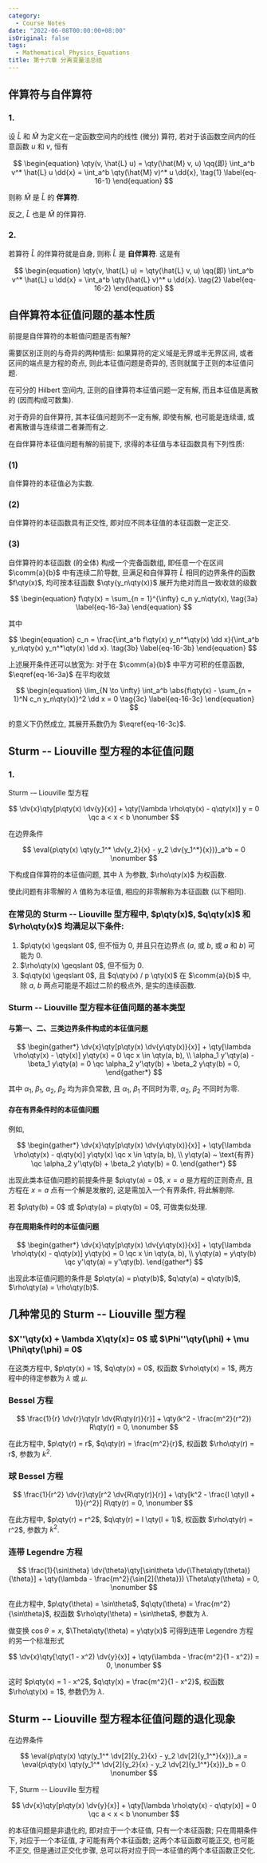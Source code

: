 ```yaml
---
category:
  - Course Notes
date: "2022-06-08T00:00:00+08:00"
isOriginal: false
tags:
  - Mathematical_Physics_Equations
title: 第十六章 分离变量法总结
---
```


## 伴算符与自伴算符

### 1.

设 $\hat{L}$ 和 $\hat{M}$ 为定义在一定函数空间内的线性 (微分) 算符, 若对于该函数空间内的任意函数 $u$ 和 $v$, 恒有

$$
\begin{equation}
  \qty(v, \hat{L} u) = \qty(\hat{M} v, u)
  \qq{即}
  \int_a^b v^* \hat{L} u \dd{x} = \int_a^b \qty(\hat{M} v)^* u \dd{x},
  \tag{1} \label{eq-16-1}
\end{equation}
$$

则称 $\hat{M}$ 是 $\hat{L}$ 的 **伴算符**.

反之, $\hat{L}$ 也是 $\hat{M}$ 的伴算符.

### 2.

若算符 $\hat{L}$ 的伴算符就是自身, 则称 $\hat{L}$ 是 **自伴算符**. 这是有

$$
\begin{equation}
  \qty(v, \hat{L} u) = \qty(\hat{L} v, u)
  \qq{即}
  \int_a^b v^* \hat{L} u \dd{x} = \int_a^b \qty(\hat{L} v)^* u \dd{x}.
  \tag{2} \label{eq-16-2}
\end{equation}
$$

## 自伴算符本征值问题的基本性质

前提是自伴算符的本粧值问题是否有解?

需要区别正则的与奇异的两种情形: 如果算符的定义域是无界或半无界区间, 或者区间的端点是方程的奇点, 则此本征值问题是奇异的, 否则就属于正则的本征值问题.

在可分的 Hilbert 空间内, 正则的自律算符本征值问题一定有解, 而且本征值是离散的 (因而构成可数集).

对于奇异的自伴算符, 其本征值问题则不一定有解, 即使有解, 也可能是连续谱, 或者离散谱与连续谱二者兼而有之.

在自伴算符本征值问题有解的前提下, 求得的本征值与本征函数具有下列性质:

### (1)

自伴算符的本征值必为实数.

### (2)

自伴算符的本征函数具有正交性, 即对应不同本征值的本征函数一定正交.

### (3)

自伴算符的本征函数 (的全体) 构成一个完备函数组, 即任意一个在区间 $\comm{a}{b}$ 中有连续二阶导数, 旦满足和自伴算符 $\hat{L}$ 相同的边界条件的函数 $f\qty(x)$, 均可按本征函数 $\qty{y_n\qty(x)}$ 展开为绝对而且一致收敛的级数

$$
\begin{equation}
  f\qty(x) = \sum_{n = 1}^{\infty} c_n y_n\qty(x),
  \tag{3a} \label{eq-16-3a}
\end{equation}
$$

其中

$$
\begin{equation}
  c_n = \frac{\int_a^b f\qty(x) y_n^*\qty(x) \dd x}{\int_a^b y_n\qty(x) y_n^*\qty(x) \dd x}.
  \tag{3b} \label{eq-16-3b}
\end{equation}
$$

上述展开条件还可以放宽为: 对于在 $\comm{a}{b}$ 中平方可积的任意函数, $\eqref{eq-16-3a}$ 在平均收敛

$$
\begin{equation}
  \lim_{N \to \infty} \int_a^b \abs{f\qty(x) - \sum_{n = 1}^N c_n y_n\qty(x)}^2 \dd x = 0
  \tag{3c} \label{eq-16-3c}
\end{equation}
$$

的意义下仍然成立, 其展开系数仍为 $\eqref{eq-16-3c}$.

## Sturm -- Liouville 型方程的本征值问题

### 1.

Sturm -– Liouville 型方程

$$
\dv{x}\qty[p\qty(x) \dv{y}{x}] + \qty[\lambda \rho\qty(x) - q\qty(x)] y = 0 \qc a < x < b
\nonumber
$$

在边界条件

$$
\eval{p\qty(x) \qty(y_1^* \dv{y_2}{x} - y_2 \dv{y_1^*}{x})}_a^b = 0
\nonumber
$$

下构成自伴算符的本征值问题, 其中 $\lambda$ 为参数, $\rho\qty(x)$ 为权函数.

使此问题有非零解的 $\lambda$ 值称为本征值, 相应的非零解称为本征函数 (以下相同).

### 在常见的 Sturm -- Liouville 型方程中, $p\qty(x)$, $q\qty(x)$ 和 $\rho\qty(x)$ 均满足以下条件:

1. $p\qty(x) \geqslant 0$, 但不恒为 0, 并且只在边界点 ($a$, 或 $b$, 或 $a$ 和 $b$) 可能为 0.
2. $\rho\qty(x) \geqslant 0$, 但不恒为 0.
3. $q\qty(x) \geqslant 0$, 且 $q\qty(x) / p \qty(x)$ 在 $\comm{a}{b}$ 中, 除 $a$, $b$ 两点可能是不超过二阶的极点外, 是实的连续函数.

### Sturm -- Liouville 型方程本征值问题的基本类型

#### 与第一、二、三类边界条件构成的本征值问题

$$
\begin{gather*}
  \dv{x}\qty[p\qty(x) \dv{y\qty(x)}{x}] + \qty[\lambda \rho\qty(x) - \qty(x)] y\qty(x) = 0 \qc x \in \qty(a, b), \\
  \alpha_1 y'\qty(a) - \beta_1 y\qty(a) = 0 \qc \alpha_2 y'\qty(b) + \beta_2 y\qty(b) = 0,
\end{gather*}
$$

其中 $\alpha_1$, $\beta_1$, $\alpha_2$, $\beta_2$ 均为非负常数, 且 $\alpha_1$, $\beta_1$ 不同时为零, $\alpha_2$, $\beta_2$ 不同时为零.

#### 存在有界条件时的本征值问题

例如,

$$
\begin{gather*}
  \dv{x}\qty[p\qty(x) \dv{y\qty(x)}{x}] + \qty[\lambda \rho\qty(x) - q\qty(x)] y\qty(x) \qc x \in \qty(a, b), \\
  y\qty(a) ~ \text{有界} \qc \alpha_2 y'\qty(b) + \beta_2 y\qty(b) = 0.
\end{gather*}
$$

出现此类本征值问题的前提条件是 $p\qty(a) = 0$, $x = a$ 是方程的正则奇点, 且方程在 $x = a$ 点有一个解是发散的, 这是需加入一个有界条件, 将此解剔除.

若 $p\qty(b) = 0$ 或 $p\qty(a) = p\qty(b) = 0$, 可做类似处理.

#### 存在周期条件时的本征值问题

$$
\begin{gather*}
  \dv{x}\qty[p\qty(x) \dv{y\qty(x)}{x}] + \qty[\lambda \rho\qty(x) - q\qty(x)] y\qty(x) = 0 \qc x \in \qty(a, b), \\
  y\qty(a) = y\qty(b) \qc y'\qty(a) = y'\qty(b).
\end{gather*}
$$

出现此本征值问题的条件是 $p\qty(a) = p\qty(b)$, $q\qty(a) = q\qty(b)$, $\rho\qty(a) = \rho\qty(b)$.

## 几种常见的 Sturm -- Liouville 型方程

### $X''\qty(x) + \lambda X\qty(x)= 0$ 或 $\Phi''\qty(\phi) + \mu \Phi\qty(\phi) = 0$

在这类方程中, $p\qty(x) = 1$, $q\qty(x) = 0$, 权函数 $\rho\qty(x) = 1$, 两方程中的待定参数为 $\lambda$ 或 $\mu$.

### Bessel 方程

$$
\frac{1}{r} \dv{r}\qty[r \dv{R\qty(r)}{r}] + \qty(k^2 - \frac{m^2}{r^2}) R\qty(r) = 0,
\nonumber
$$

在此方程中, $p\qty(r) = r$, $q\qty(r) = \frac{m^2}{r}$, 权函数 $\rho\qty(r) = r$, 参数为 $k^2$.

### 球 Bessel 方程

$$
\frac{1}{r^2} \dv{r}\qty[r^2 \dv{R\qty(r)}{r}] + \qty[k^2 - \frac{l \qty(l + 1)}{r^2}] R\qty(r) = 0,
\nonumber
$$

在此方程中, $p\qty(r) = r^2$, $q\qty(r) = l \qty(l + 1)$, 权函数 $\rho\qty(r) = r^2$, 参数为 $k^2$.

### 连带 Legendre 方程

$$
\frac{1}{\sin\theta} \dv{\theta}\qty[\sin\theta \dv{\Theta\qty(\theta)}{\theta}] + \qty(\lambda - \frac{m^2}{\sin[2]{\theta}}) \Theta\qty(\theta) = 0,
\nonumber
$$

在此方程中, $p\qty(\theta) = \sin\theta$, $q\qty(\theta) = \frac{m^2}{\sin\theta}$, 权函数 $\rho\qty(\theta) = \sin\theta$, 参数为 $\lambda$.

做变换 $\cos\theta = x$, $\Theta\qty(\theta) = y\qty(x)$ 可得到连带 Legendre 方程的另一个标准形式

$$
\dv{x}\qty[\qty(1 - x^2) \dv{y}{x}] + \qty(\lambda - \frac{m^2}{1 - x^2}) = 0,
\nonumber
$$

这时 $p\qty(x) = 1 - x^2$, $q\qty(x) = \frac{m^2}{1 - x^2}$, 权函数 $\rho\qty(x) = 1$, 参数仍为 $\lambda$.

## Sturm -- Liouville 型方程本征值问题的退化现象

在边界条件

$$
\eval{p\qty(x) \qty(y_1^* \dv[2]{y_2}{x} - y_2 \dv[2]{y_1^*}{x})}_a
= \eval{p\qty(x) \qty(y_1^* \dv[2]{y_2}{x} - y_2 \dv[2]{y_1^*}{x})}_b
= 0
\nonumber
$$

下, Sturm -- Liouville 型方程

$$
\dv{x}\qty[p\qty(x) \dv{y}{x}] + \qty[\lambda \rho\qty(x) - q\qty(x)] = 0 \qc a < x < b
\nonumber
$$

的本征值问题是非退化的, 即对应于一个本征值, 只有一个本征函数; 只在周期条件下, 对应于一个本征值, 才可能有两个本征函数; 这两个本征函数可能正交, 也可能不正交, 但是通过正交化步骤, 总可以将对应于同一本征值的两个本征函数正交化.
